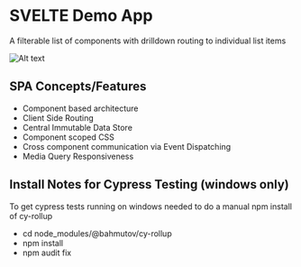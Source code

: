 # SVELTE Demo App
A filterable list of components with drilldown routing to individual list items

![Alt text](https://www.c0dez0ne.com/img/svelte-listings.jpg "UI Screen")

## SPA Concepts/Features
* Component based architecture
* Client Side Routing
* Central Immutable Data Store
* Component scoped CSS
* Cross component communication via Event Dispatching
* Media Query Responsiveness

## Install Notes for Cypress Testing (windows only)
To get cypress tests running on windows needed to do a manual npm install of cy-rollup
* cd node_modules/@bahmutov/cy-rollup
* npm install
* npm audit fix


